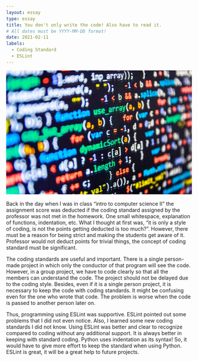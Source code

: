 ```yaml
---
layout: essay
type: essay
title: You don't only write the code! Also have to read it.
# All dates must be YYYY-MM-DD format!
date: 2021-02-11
labels:
  - Coding Standard
  - ESLint
---
```


<img src="../images/code_style.jpeg">

Back in the day when I was in class “intro to computer science II” the assignment score was deducted if the coding standard assigned by the professor was not met in the homework. One small whitespace, explanation of functions, indentation, etc. What I thought at first was, “it is only a style of coding, is not the points getting deducted is too much?”. However, there must be a reason for being strict and making the students get aware of it. Professor would not deduct points for trivial things, the concept of coding standard must be significant.

The coding standards are useful and important. There is a single person-made project in which only the conductor of that program will see the code. However, in a group project, we have to code clearly so that all the members can understand the code. The project should not be delayed due to the coding style. Besides, even if it is a single person project, it is necessary to keep the code with coding standards. It might be confusing even for the one who wrote that code. The problem is worse when the code is passed to another person later on. 

Thus, programming using ESLint was supportive. ESLint pointed out some problems that I did not even notice. Also, I learned some new coding standards I did not know. Using ESLint was better and clear to recognize compared to coding without any additional support. It is always better in keeping with standard coding. Python uses indentation as its syntax! So, it would have to give more effort to keep the standard when using Python. ESLint is great, it will be a great help to future projects.
